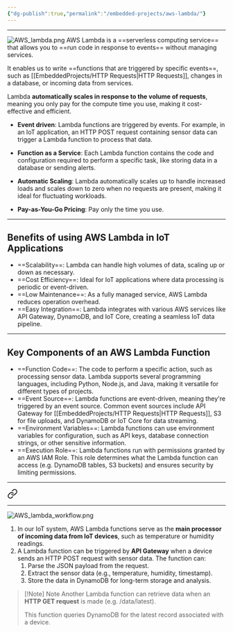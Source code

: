 ```yaml
---
{"dg-publish":true,"permalink":"/embedded-projects/aws-lambda/"}
---
```


---
![AWS_lambda.png](/img/user/EmbeddedProjects/Reference%20images/AWS_lambda.png)
AWS Lambda is a ==serverless computing service== that allows you to ==run code in response to events== without managing services.

It enables us to write ==functions that are triggered by specific events==, such as [[EmbeddedProjects/HTTP Requests\|HTTP Requests]], changes in a database, or incoming data from services.

Lambda **automatically scales in response to the volume of requests**, meaning you only pay for the compute time you use, making it cost-effective and efficient.

- **Event driven**: Lambda functions are triggered by events. For example, in an IoT application, an HTTP POST request containing sensor data can trigger a Lambda function to process that data.

- **Function as a Service**: Each Lambda function contains the code and configuration required to perform a specific task, like storing data in a database or sending alerts.

- **Automatic Scaling**: Lambda automatically scales up to handle increased loads and scales down to zero when no requests are present, making it ideal for fluctuating workloads.
- **Pay-as-You-Go Pricing**: Pay only the time you use.

---
## Benefits of using AWS Lambda in IoT Applications

- ==Scalability==: Lambda can handle high volumes of data, scaling up or down as necessary.
- ==Cost Efficiency==: Ideal for IoT applications where data processing is periodic or event-driven.
- ==Low Maintenance==: As a fully managed service, AWS Lambda reduces operation overhead.
- ==Easy Integration==: Lambda integrates with various AWS services like API Gateway, DynamoDB, and IoT Core, creating a seamless IoT data pipeline.

 ---
 ## Key Components of an AWS Lambda Function
 
- ==Function Code==: The code to perform a specific action, such as processing sensor data. Lambda supports several programming languages, including Python, Node.js, and Java, making it versatile for different types of projects.
- ==Event Source==: Lambda functions are event-driven, meaning they're triggered by an event source. Common event sources include API Gateway for [[EmbeddedProjects/HTTP Requests\|HTTP Requests]], S3 for file uploads, and DynamoDB or IoT Core for data streaming.
- ==Environment Variables==: Lambda functions can use environment variables for configuration, such as API keys, database connection strings, or other sensitive information.
- ==Execution Role==: Lambda functions run with permissions granted by an AWS IAM Role. This role determines what the Lambda function can access (e.g. DynamoDB tables, S3 buckets) and ensures security by limiting permissions.

---

<div class="transclusion internal-embed is-loaded"><a class="markdown-embed-link" href="/embedded-projects/using-aws-lambda-for-io-t-data-processing/" aria-label="Open link"><svg xmlns="http://www.w3.org/2000/svg" width="24" height="24" viewBox="0 0 24 24" fill="none" stroke="currentColor" stroke-width="2" stroke-linecap="round" stroke-linejoin="round" class="svg-icon lucide-link"><path d="M10 13a5 5 0 0 0 7.54.54l3-3a5 5 0 0 0-7.07-7.07l-1.72 1.71"></path><path d="M14 11a5 5 0 0 0-7.54-.54l-3 3a5 5 0 0 0 7.07 7.07l1.71-1.71"></path></svg></a><div class="markdown-embed">




---

![AWS_lambda_workflow.png](/img/user/EmbeddedProjects/Reference%20images/AWS_lambda_workflow.png)

1. In our IoT system, AWS Lambda functions serve as the **main processor of incoming data from IoT devices**, such as temperature or humidity readings.
2. A Lambda function can be triggered by **API Gateway** when a device sends an HTTP POST request with sensor data. The function can:
	1. Parse the JSON payload from the request.
	2. Extract the sensor data (e.g., temperature, humidity, timestamp).
	3. Store the data in DynamoDB for long-term storage and analysis.

> [!Note] Note
> Another Lambda function can retrieve data when an **HTTP GET request** is made (e.g. /data/latest).  
> 
> This function queries DynamoDB for the latest record associated with a device.



</div></div>

